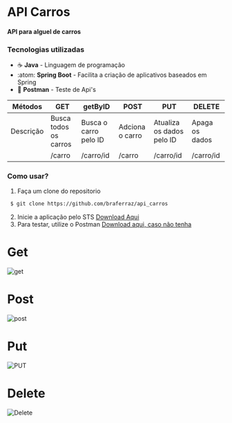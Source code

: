# API Carros

#### API para alguel de carros

### Tecnologias utilizadas
- :coffee: **Java** - Linguagem de programação
- :atom: **Spring Boot** - Facilita a criação de aplicativos baseados em Spring 
- :basketball: **Postman** - Teste de Api's


| Métodos | GET | getByID | POST | PUT | DELETE |
|---|---|---|---|---|---|
| Descrição  | Busca todos os carros | Busca o carro pelo ID | Adciona o carro | Atualiza os dados pelo ID | Apaga os dados |
|   | /carro  | /carro/id  | /carro  | /carro/id | /carro/id |

### Como usar?
1. Faça um clone do repositorio
```sh
 $ git clone https://github.com/braferraz/api_carros
```
2. Inicie a aplicação pelo STS [Download Aqui](https://spring.io/tools)
3. Para testar, utilize o Postman [Download aqui, caso não tenha](https://www.postman.com/downloads/)

# Get
![get](https://user-images.githubusercontent.com/50770601/102553408-8e862380-40a1-11eb-8ed6-b71ded239c03.png)
# Post
![post](https://user-images.githubusercontent.com/50770601/102553444-9d6cd600-40a1-11eb-85e3-95a456a5e36e.png)
# Put
![PUT](https://user-images.githubusercontent.com/50770601/102553460-a3fb4d80-40a1-11eb-8521-8c5a56193e13.png)
# Delete
![Delete](https://user-images.githubusercontent.com/50770601/102553485-aeb5e280-40a1-11eb-857b-5c496ac7162c.png)

